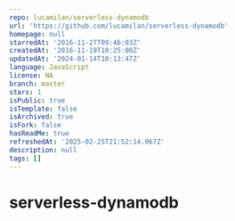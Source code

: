 ```yaml
---
repo: lucamilan/serverless-dynamodb
url: 'https://github.com/lucamilan/serverless-dynamodb'
homepage: null
starredAt: '2016-11-27T09:46:03Z'
createdAt: '2016-11-19T10:25:00Z'
updatedAt: '2024-01-14T10:13:47Z'
language: JavaScript
license: NA
branch: master
stars: 1
isPublic: true
isTemplate: false
isArchived: true
isFork: false
hasReadMe: true
refreshedAt: '2025-02-25T21:52:14.067Z'
description: null
tags: []
---
```


# serverless-dynamodb
